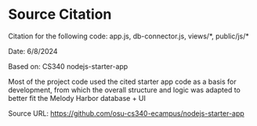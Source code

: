 # Source Citation

Citation for the following code: app.js, db-connector.js, views/\*, public/js/\*

Date: 6/8/2024

Based on: CS340 nodejs-starter-app 

Most of the project code used the cited starter app code as a basis for development, from which the overall structure and logic was adapted to better fit the Melody Harbor database + UI

Source URL: https://github.com/osu-cs340-ecampus/nodejs-starter-app
